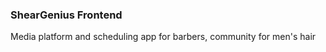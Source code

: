 ### ShearGenius Frontend

 Media platform and scheduling app for barbers, community for men's hair 
